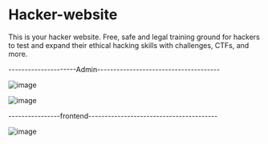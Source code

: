 # Hacker-website
This is your hacker website.
Free, safe and legal training ground for hackers to test and expand their ethical hacking skills with challenges, CTFs, and more.

 ---------------------Admin--------------------------------------

![image](https://github.com/Asadullah-nadeem/Hacker-website/assets/88024587/83a6c663-b031-419a-a1dc-4efd8d290e83)

![image](https://github.com/Asadullah-nadeem/Hacker-website/assets/88024587/b8a05a5d-0122-4cfc-ace4-142f90a0bdae)

----------------frontend----------------------------------------

![image](https://github.com/Asadullah-nadeem/Hacker-website/assets/88024587/4a10ee9b-ff5d-4ffe-9b48-e7a16c81a2dc)



